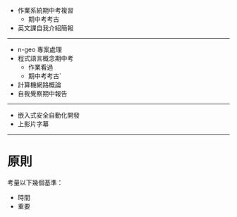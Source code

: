- 作業系統期中考複習
	- 期中考考古
- 英文課自我介紹簡報

---

- n-geo 專案處理
- 程式語言概念期中考
	- 作業看過
	- 期中考考古`
- 計算機網路概論
- 自我覺察期中報告

---

 - 嵌入式安全自動化開發
 - 上影片字幕

---

# 原則
考量以下幾個基準：
- 時間
- 重要
